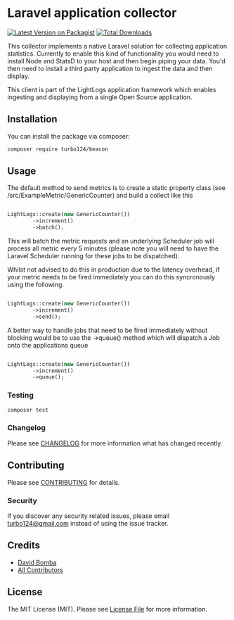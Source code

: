 # Laravel application collector

[![Latest Version on Packagist](https://img.shields.io/packagist/v/turbo124/collector.svg?style=flat-square)](https://packagist.org/packages/turbo124/collector)
[![Total Downloads](https://img.shields.io/packagist/dt/turbo124/collector.svg?style=flat-square)](https://packagist.org/packages/turbo124/collector)

This collector implements a native Laravel solution for collecting application statistics. Currently to enable this kind of functionality you would need to install Node and StatsD to your host and then begin piping your data. You'd then need to install a third party application to ingest the data and then display.

This client is part of the LightLogs application framework which enables ingesting and displaying from a single Open Source application.

## Installation

You can install the package via composer:

```bash
composer require turbo124/beacon
```

## Usage
The default method to send metrics is to create a static property class (see /src/ExampleMetric/GenericCounter) and build a collect like this

``` php

LightLogs::create(new GenericCounter())
        ->increment()
        ->batch();
```

This will batch the metric requests and an underlying Scheduler job will process all metric every 5 minutes (please note you will need to have the Laravel Scheduler running for these jobs to be dispatched).

Whilst not advised to do this in production due to the latency overhead, if your metric needs to be fired immediately you can do this syncronously using the following.

``` php

LightLogs::create(new GenericCounter())
        ->increment()
        ->send();
```

A better way to handle jobs that need to be fired immediately without blocking would be to use the ->queue() method which will dispatch a Job onto the applications queue

``` php

LightLogs::create(new GenericCounter())
        ->increment()
        ->queue();
```

### Testing

``` bash
composer test
```

### Changelog

Please see [CHANGELOG](CHANGELOG.md) for more information what has changed recently.


## Contributing

Please see [CONTRIBUTING](CONTRIBUTING.md) for details.

### Security

If you discover any security related issues, please email turbo124@gmail.com instead of using the issue tracker.

## Credits

- [David Bomba](https://github.com/turbo124)
- [All Contributors](../../contributors)

## License

The MIT License (MIT). Please see [License File](LICENSE.md) for more information.

